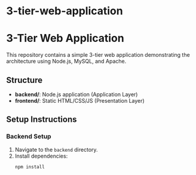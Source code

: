 # 3-tier-web-application
# 3-Tier Web Application

This repository contains a simple 3-tier web application demonstrating the architecture using Node.js, MySQL, and Apache.

## Structure

- **backend/**: Node.js application (Application Layer)
- **frontend/**: Static HTML/CSS/JS (Presentation Layer)

## Setup Instructions

### Backend Setup

1. Navigate to the `backend` directory.
2. Install dependencies:
   ```bash
   npm install
